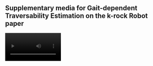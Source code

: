 ## Supplementary media for Gait-dependent Traversability Estimation on the k-rock Robot paper

<video src='abstract.mp4' width=180/>
